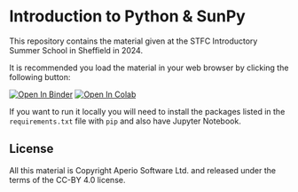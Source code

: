 Introduction to Python & SunPy
==============================

This repository contains the material given at the STFC Introductory Summer
School in Sheffield in 2024.

It is recommended you load the material in your web browser by clicking the
following button:

[![Open In Binder](https://mybinder.org/badge_logo.svg)](https://mybinder.org/v2/gh/aperiosoftware/stfc_summer_school_2024/main?filepath=tutorial_worked.ipynb)
[![Open In Colab](https://colab.research.google.com/assets/colab-badge.svg)](https://colab.research.google.com/github/aperiosoftware/stfc_summer_school_2024/blob/main/tutorial_worked.ipynb)

If you want to run it locally you will need to install the packages listed in
the `requirements.txt` file with `pip` and also have Jupyter Notebook.

License
-------

All this material is Copyright Aperio Software Ltd. and released under the terms of the CC-BY 4.0 license.

